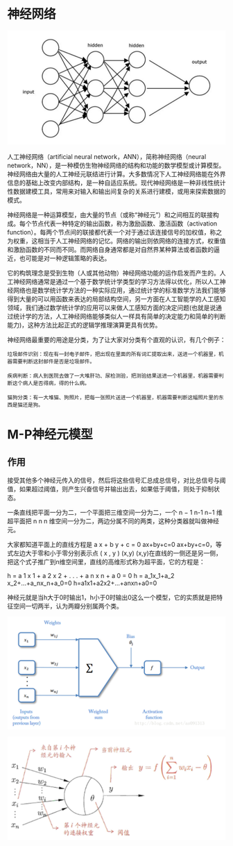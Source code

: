 # 神经网络

![](4.png)


人工神经网络（artificial neural network，ANN），简称神经网络（neural network，NN），是一种模仿生物神经网络的结构和功能的数学模型或计算模型。神经网络由大量的人工神经元联结进行计算。大多数情况下人工神经网络能在外界信息的基础上改变内部结构，是一种自适应系统。现代神经网络是一种非线性统计性数据建模工具，常用来对输入和输出间复杂的关系进行建模，或用来探索数据的模式。

神经网络是一种运算模型，由大量的节点（或称“神经元”）和之间相互的联接构成。每个节点代表一种特定的输出函数，称为激励函数、激活函数（activation function）。每两个节点间的联接都代表一个对于通过该连接信号的加权值，称之为权重，这相当于人工神经网络的记忆。网络的输出则依网络的连接方式，权重值和激励函数的不同而不同。而网络自身通常都是对自然界某种算法或者函数的逼近，也可能是对一种逻辑策略的表达。

它的构筑理念是受到生物（人或其他动物）神经网络功能的运作启发而产生的。人工神经网络通常是通过一个基于数学统计学类型的学习方法得以优化，所以人工神经网络也是数学统计学方法的一种实际应用，通过统计学的标准数学方法我们能够得到大量的可以用函数来表达的局部结构空间，另一方面在人工智能学的人工感知领域，我们通过数学统计学的应用可以来做人工感知方面的决定问题(也就是说通过统计学的方法，人工神经网络能够类似人一样具有简单的决定能力和简单的判断能力)，这种方法比起正式的逻辑学推理演算更具有优势。


神经网络最重要的用途是分类，为了让大家对分类有个直观的认识，有几个例子：

    垃圾邮件识别：现在有一封电子邮件，把出现在里面的所有词汇提取出来，送进一个机器里，机器需要判断这封邮件是否是垃圾邮件。
    
    疾病判断：病人到医院去做了一大堆肝功、尿检测验，把测验结果送进一个机器里，机器需要判断这个病人是否得病，得的什么病。
    
    猫狗分类：有一大堆猫、狗照片，把每一张照片送进一个机器里，机器需要判断这幅照片里的东西是猫还是狗。

# M-P神经元模型
## 作用
接受其他多个神经元传入的信号，然后将这些信号汇总成总信号，对比总信号与阈值，如果超过阈值，则产生兴奋信号并输出出去，如果低于阈值，则处于抑制状态。

一条直线把平面一分为二，一个平面把三维空间一分为二，一个 n − 1 n-1 n−1 维超平面把 n n n 维空间一分为二，两边分属不同的两类，这种分类器就叫做神经元。

大家都知道平面上的直线方程是 a x + b y + c = 0 ax+by+c=0 ax+by+c=0，等式左边大于零和小于零分别表示点 ( x , y ) (x,y) (x,y)在直线的一侧还是另一侧，把这个式子推广到n维空间里，直线的高维形式称为超平面，它的方程是：

h = a 1 x 1 + a 2 x 2 + . . . + a n x n + a 0 = 0 h = a_1x_1+a_2 x_2+...+a_nx_n+a_0=0 h=a1​x1​+a2​x2​+...+an​xn​+a0​=0

神经元就是当h大于0时输出1，h小于0时输出0这么一个模型，它的实质就是把特征空间一切两半，认为两瓣分别属两个类。

![](5.png)

![](6.png)